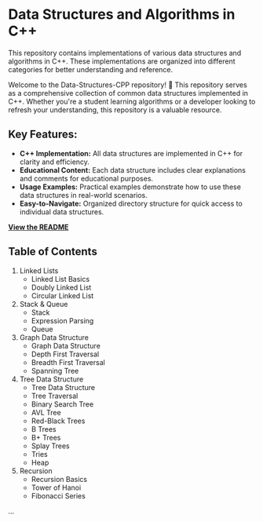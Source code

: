 

# Data Structures and Algorithms in C++

This repository contains implementations of various data structures and algorithms in C++. These implementations are organized into different categories for better understanding and reference.


Welcome to the Data-Structures-CPP repository! 🚀 This repository serves as a comprehensive collection of common data structures implemented in C++. Whether you're a student learning algorithms or a developer looking to refresh your understanding, this repository is a valuable resource.

## Key Features:

- **C++ Implementation:** All data structures are implemented in C++ for clarity and efficiency.
- **Educational Content:** Each data structure includes clear explanations and comments for educational purposes.
- **Usage Examples:** Practical examples demonstrate how to use these data structures in real-world scenarios.
- **Easy-to-Navigate:** Organized directory structure for quick access to individual data structures.


**[View the README](README.md)**

## Table of Contents

1. Linked Lists
    - Linked List Basics
    - Doubly Linked List
    - Circular Linked List
2. Stack & Queue
    - Stack
    - Expression Parsing
    - Queue
3. Graph Data Structure
    - Graph Data Structure
    - Depth First Traversal
    - Breadth First Traversal
    - Spanning Tree
4. Tree Data Structure
    - Tree Data Structure
    - Tree Traversal
    - Binary Search Tree
    - AVL Tree
    - Red-Black Trees
    - B Trees
    - B+ Trees
    - Splay Trees
    - Tries
    - Heap
5. Recursion
    - Recursion Basics
    - Tower of Hanoi
    - Fibonacci Series


...
